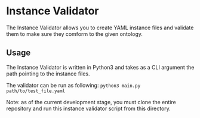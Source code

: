 # Instance Validator

The Instance Validator allows you to create YAML instance files and validate them to make sure they comform to the given ontology.

## Usage
The Instance Validator is written in Python3 and takes as a CLI argument the path pointing to the instance files.

The validator can be run as following: `python3 main.py path/to/test_file.yaml`

Note: as of the current development stage, you must clone the entire repository and run this instance validator script from this directory.